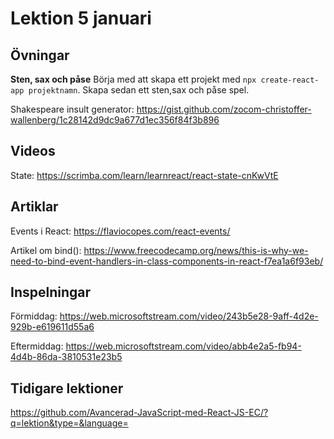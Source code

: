 # Lektion 5 januari

## Övningar

**Sten, sax och påse**
Börja med att skapa ett projekt med ```npx create-react-app projektnamn```. Skapa sedan ett sten,sax och påse spel.

Shakespeare insult generator: https://gist.github.com/zocom-christoffer-wallenberg/1c28142d9dc9a677d1ec356f84f3b896

## Videos

State: https://scrimba.com/learn/learnreact/react-state-cnKwVtE

## Artiklar

Events i React: https://flaviocopes.com/react-events/

Artikel om bind(): https://www.freecodecamp.org/news/this-is-why-we-need-to-bind-event-handlers-in-class-components-in-react-f7ea1a6f93eb/

## Inspelningar

Förmiddag: https://web.microsoftstream.com/video/243b5e28-9aff-4d2e-929b-e619611d55a6

Eftermiddag: https://web.microsoftstream.com/video/abb4e2a5-fb94-4d4b-86da-3810531e23b5

## Tidigare lektioner

https://github.com/Avancerad-JavaScript-med-React-JS-EC/?q=lektion&type=&language=
